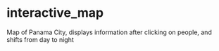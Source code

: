 # interactive_map
Map of Panama City, displays information after clicking on people, and shifts from day to night
